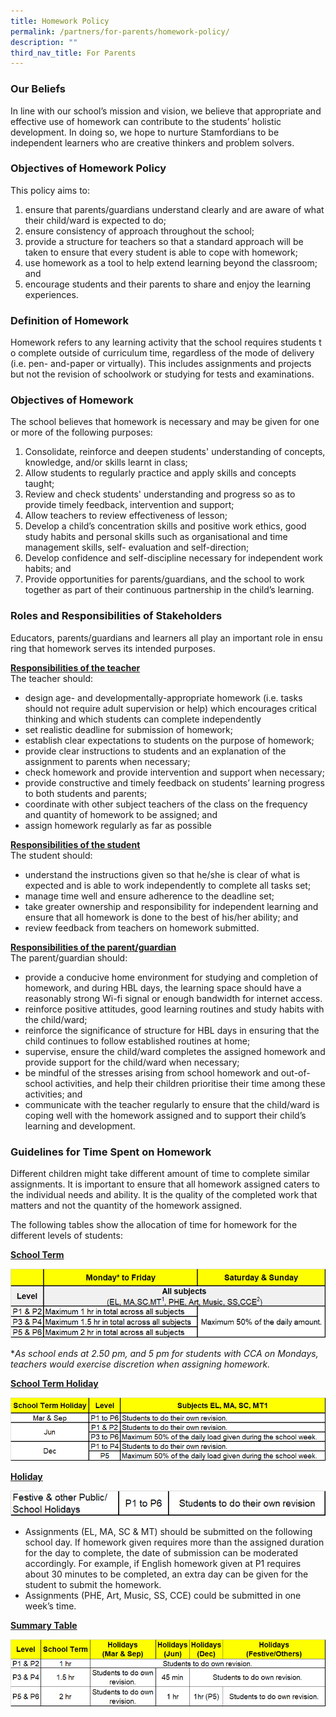 ```yaml
---
title: Homework Policy
permalink: /partners/for-parents/homework-policy/
description: ""
third_nav_title: For Parents
---
```

### Our Beliefs

In line with our school’s mission and vision, we believe that appropriate and effective use of homework can contribute to the students’ holistic development. In doing so, we hope to nurture Stamfordians to be independent learners who are creative thinkers and problem solvers.

### Objectives of Homework Policy

This policy aims to:

1. ensure that parents/guardians understand clearly and are aware of what their child/ward is expected to do;
2. ensure consistency of approach throughout the school;
3. provide a structure for teachers so that a standard approach will be taken to ensure that every student is able to cope with homework;
4. use homework as a tool to help extend learning beyond the classroom; and
5. encourage students and their parents to share and enjoy the learning experiences.

### Definition of Homework

Homework refers to any learning activity that the school requires students to complete outside of curriculum time, regardless of the mode of delivery (i.e. pen- and-paper or virtually). This includes assignments and projects but not the revision of schoolwork or studying for tests and examinations.

### Objectives of Homework

The school believes that homework is necessary and may be given for one or more of the following purposes:

1. Consolidate, reinforce and deepen students' understanding of concepts, knowledge, and/or skills learnt in class;
2. Allow students to regularly practice and apply skills and concepts taught;
3. Review and check students' understanding and progress so as to provide timely feedback, intervention and support;
4. Allow teachers to review effectiveness of lesson;
5. Develop a child’s concentration skills and positive work ethics, good study habits and personal skills such as organisational and time management skills, self- evaluation and self-direction;
6. Develop confidence and self-discipline necessary for independent work habits; and
7. Provide opportunities for parents/guardians, and the school to work together as part of their continuous partnership in the child’s learning.

### Roles and Responsibilities of Stakeholders

Educators, parents/guardians and learners all play an important role in ensuring that homework serves its intended purposes.

<u><Strong>Responsibilities of the teacher</strong></u><br>
The teacher should:

* design age- and developmentally-appropriate homework (i.e. tasks should not require adult supervision or help) which encourages critical thinking and which students can complete independently
* set realistic deadline for submission of homework;
* establish clear expectations to students on the purpose of homework;
* provide clear instructions to students and an explanation of the assignment to parents when necessary;
* check homework and provide intervention and support when necessary;
* provide constructive and timely feedback on students’ learning progress to both students and parents;
* coordinate with other subject teachers of the class on the frequency and quantity of homework to be assigned; and
* assign homework regularly as far as possible

<u><Strong>Responsibilities of the student</strong></u><br>
The student should:
* understand the instructions given so that he/she is clear of what is expected and is able to work independently to complete all tasks set;
* manage time well and ensure adherence to the deadline set;
* take greater ownership and responsibility for independent learning and ensure that all homework is done to the best of his/her ability; and
* review feedback from teachers on homework submitted.

<u><strong>Responsibilities of the parent/guardian</strong></u><br>
The parent/guardian should:
* provide a conducive home environment for studying and completion of homework, and during HBL days, the learning space should have a reasonably strong Wi-fi signal or enough bandwidth for internet access.
* reinforce positive attitudes, good learning routines and study habits with the child/ward;
* reinforce the significance of structure for HBL days in ensuring that the child continues to follow established routines at home;
* supervise, ensure the child/ward completes the assigned homework and provide support for the child/ward when necessary;
* be mindful of the stresses arising from school homework and out-of-school activities, and help their children prioritise their time among these activities; and
* communicate with the teacher regularly to ensure that the child/ward is coping well with the homework assigned and to support their child’s learning and development.

### Guidelines for Time Spent on Homework

Different children might take different amount of time to complete similar assignments. It is important to ensure that all homework assigned caters to the individual needs and ability. It is the quality of the completed work that matters and not the quantity of the homework assigned.

The following tables show the allocation of time for homework for the different levels of students:

<u><Strong>School Term</strong></u>

![](/images/1%20(3).jpg)

\*_As school ends at 2.50 pm, and 5 pm for students with CCA on Mondays, teachers would exercise discretion when assigning homework._

<u><strong>School Term Holiday</strong></u>

![](/images/2%20(2).jpg)

<u><strong>Holiday</strong></u>

![](/images/3%20(2).jpg)

* Assignments (EL, MA, SC & MT) should be submitted on the following school day. If homework given requires more than the assigned duration for the day to complete, the date of submission can be moderated accordingly. For example, if English homework given at P1 requires about 30 minutes to be completed, an extra day can be given for the student to submit the homework.
* Assignments (PHE, Art, Music, SS, CCE) could be submitted in one week’s time.

<u><strong> Summary Table</strong></u>

![](/images/4%20(3).jpg)